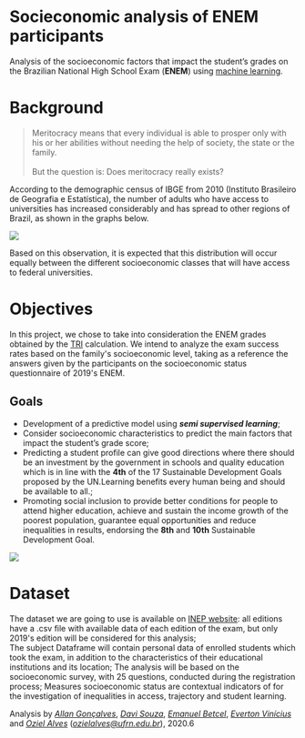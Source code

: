 # Socieconomic analysis of ENEM participants
Analysis of the socioeconomic factors that impact the student’s grades on the Brazilian National High School Exam (**ENEM**) using <ins>machine learning</ins>.

# Background
> Meritocracy means that every individual is able to prosper only with his or her abilities without needing the help of society, the state or the family.<br><br>
> But the question is: Does meritocracy really exists?<br>

According to the demographic census of IBGE from 2010 (Instituto Brasileiro de Geografia e Estatística), the number of adults who have access to universities has increased considerably and has spread to other regions of Brazil, as shown in the graphs below.
<br>

![](https://i.imgur.com/SACDTmV.png)

Based on this observation, it is expected that this distribution will occur equally between the different socioeconomic classes that will have access to federal universities.
# Objectives
In this project, we chose to take into consideration the ENEM grades obtained by the [TRI](https://vestibular.brasilescola.uol.com.br/enem/teoria-resposta-ao-item-tri-no-enem.htm) calculation. We intend to analyze the exam success rates based on the family's socioeconomic level, taking as a reference the answers given by the participants on the 
socioeconomic status questionnaire of 2019's ENEM.

## Goals
- Development of a predictive model using ___semi supervised learning___;
- Consider socioeconomic characteristics to predict the main factors that impact the student’s grade score;
- Predicting a student profile can give good directions where there should be an investment by the government in schools and quality education which is in line with the **4th** of the 17 Sustainable Development Goals proposed by the UN.Learning benefits every human being and should be available to all.; 
- Promoting social inclusion to provide better conditions for people to attend higher education, achieve and sustain the income growth of the poorest population, guarantee equal opportunities and reduce inequalities in results, endorsing the **8th** and **10th** Sustainable Development Goal.

![](https://i.imgur.com/Fkzz8AK.png)

# Dataset
The dataset we are going to use is available on [INEP website](http://download.inep.gov.br/microdados/microdados_enem_2019.zip): all editions have a .csv file with available data of each edition of the exam, but only 2019's edition will be considered for this analysis;<br> 
The subject Dataframe will contain personal data of enrolled students which took the exam, in addition to the characteristics of their educational institutions and its location;
The analysis will be based on the socioeconomic survey, with 25 questions, conducted during the registration process; 
Measures socioeconomic status are contextual indicators of for the investigation of inequalities in access, trajectory and student learning.


Analysis by [_Allan Gonçalves_](#), [_Davi Souza_](#), [_Emanuel Betcel_](#), [_Everton Vinícius_](#) and [_Oziel Alves_](https://github.com/ozielalves) (*ozielalves@ufrn.edu.br*), 2020.6
